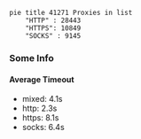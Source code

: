 
```mermaid
pie title 41271 Proxies in list
    "HTTP" : 28443
    "HTTPS": 10849
    "SOCKS" : 9145
```

### Some Info
#### Average Timeout

- mixed: 4.1s
- http: 2.3s
- https: 8.1s
- socks: 6.4s